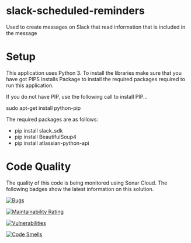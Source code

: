 # slack-scheduled-reminders
Used to create messages on Slack that read information that is included in the message

# Setup
This application uses Python 3. To install the libraries make sure that you have got PIPS Installs Package to install the required packages required to run this application.

If you do not have PIP, use the following call to install PIP...

sudo apt-get install python-pip

The required packages are as follows:

* pip install slack_sdk
* pip install BeautifulSoup4
* pip install atlassian-python-api


# Code Quality
The quality of this code is being monitored using Sonar Cloud. The following badges show the latest information on this solution.

[![Bugs](https://sonarcloud.io/api/project_badges/measure?project=kinetic-coder_slack-scheduled-reminders&metric=bugs)](https://sonarcloud.io/summary/new_code?id=kinetic-coder_slack-scheduled-reminders)

[![Maintainability Rating](https://sonarcloud.io/api/project_badges/measure?project=kinetic-coder_slack-scheduled-reminders&metric=sqale_rating)](https://sonarcloud.io/summary/new_code?id=kinetic-coder_slack-scheduled-reminders)

[![Vulnerabilities](https://sonarcloud.io/api/project_badges/measure?project=kinetic-coder_slack-scheduled-reminders&metric=vulnerabilities)](https://sonarcloud.io/summary/new_code?id=kinetic-coder_slack-scheduled-reminders)

[![Code Smells](https://sonarcloud.io/api/project_badges/measure?project=kinetic-coder_slack-scheduled-reminders&metric=code_smells)](https://sonarcloud.io/summary/new_code?id=kinetic-coder_slack-scheduled-reminders)
